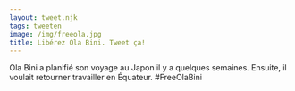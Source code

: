 ```yaml
---
layout: tweet.njk
tags: tweeten
image: /img/freeola.jpg
title: Libérez Ola Bini. Tweet ça!
---
```

Ola Bini a planifié son voyage au Japon il y a quelques semaines. Ensuite, il voulait retourner travailler en Équateur. #FreeOlaBini
